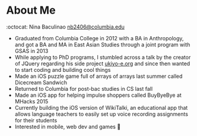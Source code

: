 # About Me
:octocat: Nina Baculinao nb2406@columbia.edu
* Graduated from Columbia College in 2012 with a BA in Anthropology, and got a BA and MA in East Asian Studies through a joint program with GSAS in 2013
* While applying to PhD programs, I stumbled across a talk by the creator of JQuery regarding his side project [ukiyo-e.org](http://ukiyo-e.org/) and since then wanted to start coding and building cool things
* Made an iOS puzzle game full of arrays of arrays last summer called Dicecream Sandwich
* Returned to Columbia for post-bac studies in CS last fall
* Made an iOS app for helping impulse shoppers called BuyByeBye at MHacks 2015
* Currently building the iOS version of WikiTalki, an educational app that allows language teachers to easily set up voice recording assignments for their students
* Interested in mobile, web dev and games :space_invader:
